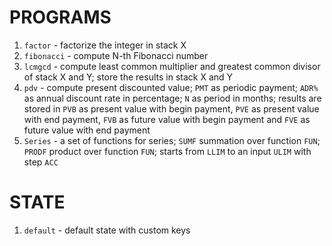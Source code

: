 # PROGRAMS
1. `factor` - factorize the integer in stack X
2. `fibonacci` - compute N-th Fibonacci number 
3. `lcmgcd` - compute least common multiplier and greatest common divisor of stack X and Y; store the results in stack X and Y
4. `pdv` - compute present discounted value; `PMT` as periodic payment; `ADR%` as annual discount rate in percentage; `N` as period in months; results are stored in `PVB` as present value with begin payment, `PVE` as present value with end payment, `FVB` as future value with begin payment and `FVE` as future value with end payment
5. `Series` - a set of functions for series; `SUMF` summation over function `FUN`; `PRODF` product over function `FUN`; starts from `LLIM` to an input `ULIM` with step `ACC`

# STATE
1. `default` - default state with custom keys
